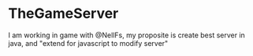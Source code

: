 # TheGameServer
I am working in game with @NellFs, my proposite is create best server in java, and "extend for javascript to modify server"
